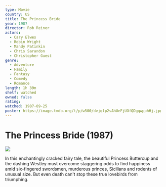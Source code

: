 ```yaml
---
type: Movie
country: US
title: The Princess Bride
year: 1987
director: Rob Reiner
actors:
  - Cary Elwes
  - Robin Wright
  - Mandy Patinkin
  - Chris Sarandon
  - Christopher Guest
genre:
  - Adventure
  - Family
  - Fantasy
  - Comedy
  - Romance
length: 1h 39m
shelf: watched
owned: false
rating:
watched: 1987-09-25
poster: https://image.tmdb.org/t/p/w500/dvjqlp2sAhUeFjUOfQDgqwpphHj.jpg
---
```


# The Princess Bride (1987)

![](https://image.tmdb.org/t/p/w500/dvjqlp2sAhUeFjUOfQDgqwpphHj.jpg)

In this enchantingly cracked fairy tale, the beautiful Princess Buttercup and the dashing Westley must overcome staggering odds to find happiness amid six-fingered swordsmen, murderous princes, Sicilians and rodents of unusual size. But even death can't stop these true lovebirds from triumphing.